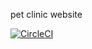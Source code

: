 pet clinic website

[![CircleCI](https://circleci.com/gh/yiminyigu/sfg-pet-clinic.svg?style=svg)](https://circleci.com/gh/yiminyigu/sfg-pet-clinic)